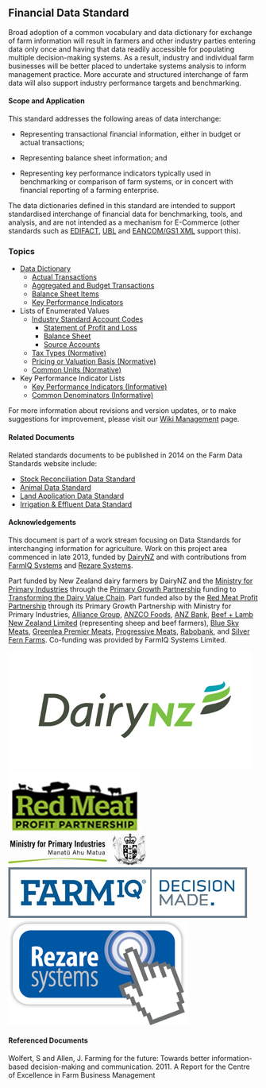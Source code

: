 ## Financial Data Standard

Broad adoption of a common vocabulary and data dictionary for exchange of farm information will result in farmers and other industry parties entering data only once and having that data readily accessible for populating multiple decision-making systems. As a result, industry and individual farm businesses will be better placed to undertake systems analysis to inform management practice. More accurate and structured interchange of farm data will also support industry performance targets and benchmarking.

#### Scope and Application

This standard addresses the following areas of data interchange:

* Representing transactional financial information, either in budget or actual transactions;

* Representing balance sheet information; and

* Representing key performance indicators typically used in benchmarking or comparison of farm systems, or in concert with financial reporting of a farming enterprise.

The data dictionaries defined in this standard are intended to support standardised interchange of financial data for benchmarking, tools, and analysis, and are not intended as a mechanism for E-Commerce (other standards such as [EDIFACT](docs/FDS_Definitions-and-Abbreviations_Interpretation.md#Definitions-and-Abbreviations), [UBL](docs/FDS_Definitions-and-Abbreviations_Interpretation.md#Definitions-and-Abbreviations) and [EANCOM/GS1 XML](docs/FDS_Definitions-and-Abbreviations_Interpretation.md#Definitions-and-Abbreviations) support this).

### Topics

* [Data Dictionary](docs/FDS_Data-Dictionary.md)
  * [Actual Transactions](docs/FDS_Data-Dictionary.md#Actual-Transactions)
  * [Aggregated and Budget Transactions](docs/FDS_Data-Dictionary.md#Aggregated-and-Budget-Transactions)
  * [Balance Sheet Items](docs/FDS_Data-Dictionary.md#Balance-Sheet-Items)
  * [Key Performance Indicators](docs/FDS_Data-Dictionary.md#Key-Performance-Indicators)
* Lists of Enumerated Values
  * [Industry Standard Account Codes](docs/FDS_Industry-Standard-Account-Codes.md)
    * [Statement of Profit and Loss](docs/FDS_Industry-Standard-Account-Codes.md#Statement-of-Profit-and-Loss)
    * [Balance Sheet](docs/FDS_Industry-Standard-Account-Codes.md#Balance-Sheet)
    * [Source Accounts](docs/FDS_Industry-Standard-Account-Codes.md#Source-Accounts)
  * [Tax Types (Normative)](docs/FDS_Lists-of-Enumerated-Values.md#Tax-Types-(Normative))
  * [Pricing or Valuation Basis (Normative)](docs/FDS_Lists-of-Enumerated-Values.md#Pricing-or-Valuation-Basis-(Normative))
  * [Common Units (Normative)](docs/FDS_Lists-of-Enumerated-Values.md#Common-Units-([Normative]))
* Key Performance Indicator Lists
  * [Key Performance Indicators (Informative)](docs/FDS_Key-Performance-Indicator-Lists.md#Key-Performance-Indicators-(Informative))
  * [Common Denominators (Informative)](docs/FDS_Key-Performance-Indicator-Lists.md#Common-Denominators-(Informative))

For more information about revisions and version updates, or to make suggestions for improvement, please visit our [Wiki Management](docs/FDS_Wiki-Management.md) page.

#### Related Documents

Related standards documents to be published in 2014 on the Farm Data Standards website include:
* [Stock Reconciliation Data Standard](docs/SRDS_Portal.md)
* [Animal Data Standard](docs/ADS_Portal.md)
* [Land Application Data Standard](docs/LADS_Portal.md)
* [Irrigation & Effluent Data Standard](docs/IEDS_Portal.md)

#### Acknowledgements

This document is part of a work stream focusing on Data Standards for interchanging information for agriculture. Work on this project area commenced in late 2013, funded by [DairyNZ](https://www.dairynz.co.nz/) and with contributions from [FarmIQ Systems](https://farmiq.co.nz/) and [Rezare Systems](https://www.rezare.co.nz/). 

Part funded by New Zealand dairy farmers by DairyNZ and the [Ministry for Primary Industries](https://www.mpi.govt.nz/) through the [Primary Growth Partnership](https://www.mpi.govt.nz/funding-and-programmes/sustainable-food-and-fibre-futures/primary-growth-partnership/) funding to [Transforming the Dairy Value Chain](https://www.mpi.govt.nz/funding-and-programmes/sustainable-food-and-fibre-futures/primary-growth-partnership/completed-pgp-programmes/transforming-the-dairy-value-chain/). Part funded also by the [Red Meat Profit Partnership](https://www.rmpp.co.nz/) through its Primary Growth Partnership with Ministry for Primary Industries, [Alliance Group](https://www.alliance.co.nz/), [ANZCO Foods](https://anzcofoods.com/), [ANZ Bank](https://www.anz.com.au/personal/), [Beef + Lamb New Zealand Limited](https://beeflambnz.com/) (representing sheep and beef farmers), [Blue Sky Meats](https://bluesky.co.nz/), [Greenlea Premier Meats](https://www.greenlea.co.nz/), [Progressive Meats](https://www.progressivemeats.co.nz/), [Rabobank](https://www.rabobank.com/), and [Silver Fern Farms](https://www.silverfernfarms.com/). Co-funding was provided by FarmIQ Systems Limited.

![DairyNZLogo](https://github.com/Datalinker-Org/Farm-Data-Standards/blob/master/Images/DairyNZ.png)
![RMPPLogo](https://github.com/Datalinker-Org/Farm-Data-Standards/blob/master/Images/RMPP.png)
![MPILogo](https://github.com/Datalinker-Org/Farm-Data-Standards/blob/master/Images/MPI.png)
![FARMIQLogo](https://github.com/Datalinker-Org/Farm-Data-Standards/blob/master/Images/FarmIQ.png)
![RezareSystemsLogo](https://github.com/Datalinker-Org/Farm-Data-Standards/blob/master/Images/RezareSystems.png)

#### Referenced Documents

Wolfert, S and Allen, J. Farming for the future: Towards better information-based decision-making and communication. 2011. A Report for the Centre of Excellence in Farm Business Management
